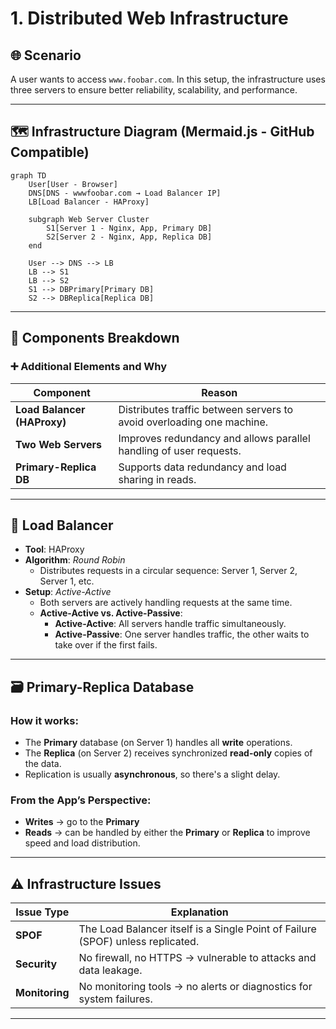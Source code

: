 # 1. Distributed Web Infrastructure

## 🌐 Scenario

A user wants to access `www.foobar.com`. In this setup, the infrastructure uses three servers to ensure better reliability, scalability, and performance.

---

## 🗺️ Infrastructure Diagram (Mermaid.js - GitHub Compatible)

```mermaid
graph TD
    User[User - Browser]
    DNS[DNS - wwwfoobar.com → Load Balancer IP]
    LB[Load Balancer - HAProxy]

    subgraph Web Server Cluster
        S1[Server 1 - Nginx, App, Primary DB]
        S2[Server 2 - Nginx, App, Replica DB]
    end

    User --> DNS --> LB
    LB --> S1
    LB --> S2
    S1 --> DBPrimary[Primary DB]
    S2 --> DBReplica[Replica DB]
```

---

## 🧱 Components Breakdown

### ➕ Additional Elements and Why

| Component     | Reason                                                                 |
|---------------|------------------------------------------------------------------------|
| **Load Balancer (HAProxy)** | Distributes traffic between servers to avoid overloading one machine. |
| **Two Web Servers**         | Improves redundancy and allows parallel handling of user requests. |
| **Primary-Replica DB**      | Supports data redundancy and load sharing in reads. |

---

## 🔄 Load Balancer

- **Tool**: HAProxy
- **Algorithm**: *Round Robin*
  - Distributes requests in a circular sequence: Server 1, Server 2, Server 1, etc.
- **Setup**: *Active-Active*
  - Both servers are actively handling requests at the same time.
  - **Active-Active vs. Active-Passive**:
    - **Active-Active**: All servers handle traffic simultaneously.
    - **Active-Passive**: One server handles traffic, the other waits to take over if the first fails.

---

## 🗃️ Primary-Replica Database

### How it works:
- The **Primary** database (on Server 1) handles all **write** operations.
- The **Replica** (on Server 2) receives synchronized **read-only** copies of the data.
- Replication is usually **asynchronous**, so there's a slight delay.

### From the App’s Perspective:
- **Writes** → go to the **Primary**
- **Reads** → can be handled by either the **Primary** or **Replica** to improve speed and load distribution.

---

## ⚠️ Infrastructure Issues

| Issue Type    | Explanation                                                                 |
|---------------|------------------------------------------------------------------------------|
| **SPOF**       | The Load Balancer itself is a Single Point of Failure (SPOF) unless replicated. |
| **Security**   | No firewall, no HTTPS → vulnerable to attacks and data leakage.            |
| **Monitoring** | No monitoring tools → no alerts or diagnostics for system failures.        |

---

